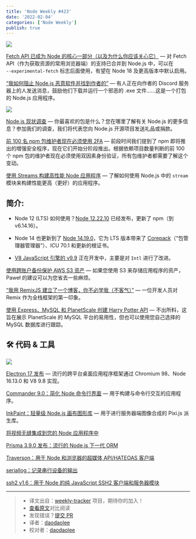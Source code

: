 ```yaml
---
title: 'Node Weekly #423'
date: '2022-02-04'
categories: ['Node Weekly']
publish: true
---
```


![](https://res.cloudinary.com/cpress/image/upload/w_1280,e_sharpen:60/lvqsdsrcgzfperdutlen.jpg)

<!--以上是预览信息，图片一张或限制百字左右，前者优先-->
<!-- more -->

[Fetch API 已成为 Node 的核心一部分（以及为什么你应该关心它）](https://nodeweekly.com/link/119376/web "fusebit.io") — 对 Fetch API（作为获取资源的常用浏览器端）的支持已合并到 Node.js 中，可以在 `‑‑experimental‑fetch` 标志后面使用，有望在 Node 18 及更高版本中默认启用。

[“我如何阻止 Node.js 恶意软件并找到作者的”](https://nodeweekly.com/link/119379/web "t.co") — 有人正在向作者的 Discord 服务器上的人发送消息，鼓​​励他们下载并运行一个邪恶的 .exe 文件......这是一个打包的 Node.js 应用程序。

![](https://copm.s3.amazonaws.com/f637e816.png)

[Node.js 现状调查](https://nodeweekly.com/link/119354/web "appsignal2.typeform.com") — 你最喜欢的包是什么？您在哪里了解有关 Node.js 的更多信息？参加我们的调查，我们将代表您向 Node.js 开源项目发送礼品或捐款。

[前 100 名 npm 包维护者现在必须使用 2FA](https://nodeweekly.com/link/119356/web "github.blog") — 前段时间我们提到了 npm 即将推出的增强安全程序，现在它们开始分阶段推出。根据依赖项目数量判断的前 100 个 npm 包的维护者现在必须使用双因素身份验证，所有包维护者都需要了解这个变动。

[使用 Streams 构建高性能 Node 应用程序](https://nodeweekly.com/link/119355/web "blog.appsignal.com") — 了解如何使用 Node.js 中的 `stream` 模块来构建性能更高（更好）的应用程序。

## **简介:**

*   Node 12 (LTS) 如何使用？[Node 12.22.10](https://nodeweekly.com/link/119357/web) 已经发布，更新了 npm（到 v6.14.16）。
    
*   Node 14 也更新到了 [Node 14.19.0](https://nodeweekly.com/link/119358/web)，它为 LTS 版本带来了 [Corepack](https://nodeweekly.com/link/119359/web)（“包管理器管理器”）、ICU 70.1 和更新的根证书。
    
*   [V8 JavaScript 引擎的 v9.9](https://nodeweekly.com/link/119361/web) 正在开发中，主要是对 `Intl` 进行了改进。
    
[使用跨账户备份保护 AWS S3 资产](https://nodeweekly.com/link/119363/web "pawelurbanek.com") — 如果您使用 S3 来存储应用程序的资产，Paweł 的建议可以为您省去一些麻烦。

[“我用 RemixJS 建立了一个博客，你不必学我（不客气）”](https://nodeweekly.com/link/119364/web "blog.openreplay.com") — 一位开发人员对 Remix 作为全栈框架的第一印象。

[使用 Express、MySQL 和 PlanetScale 创建 Harry Potter API](https://nodeweekly.com/link/119367/web "planetscale.com") — 不出所料，这旨在展示 PlanetScale 的 MySQL 平台的易用性，但也可以使用您自己选择的 MySQL 数据库进行跟踪。

## 🛠 代码 & 工具

![](https://res.cloudinary.com/cpress/image/upload/w_1280,e_sharpen:60/o7xcteusarxzfzdwhk2e.jpg)

[Electron 17 发布](https://nodeweekly.com/link/119368/web "www.electronjs.org") — 流行的跨平台桌面应用程序框架通过 Chromium 98、Node 16.13.0 和 V8 9.8 实现。

[Commander 9.0：简化 Node 命令行界面](https://nodeweekly.com/link/119369/web "github.com") — 用于构建与命令行交互的应用程序。

[InkPaint：轻量级 Node.js 画布图形库](https://nodeweekly.com/link/119370/web "github.com") — 用于进行服务器端图像合成的 Pixi.js 派生库。

[将视频无缝集成到您的 Node 应用程序中](https://nodeweekly.com/link/119371/web "get.mux.com")

[Prisma 3.9.0 发布：流行的 Node.js 下一代 ORM](https://nodeweekly.com/link/119372/web)  

[Traverson：用于 Node 和浏览器的超媒体 API/HATEOAS 客户端](https://nodeweekly.com/link/119373/web)  

[seriallog：记录串行设备的输出](https://nodeweekly.com/link/119374/web)  

[ssh2 v1.6：用于 Node 的纯 JavaScript SSH2 客户端和服务器模块](https://nodeweekly.com/link/119375/web)  

---
> * 译文出自：[weekly-tracker](https://github.com/FEDarling/weekly-tracker) 项目，期待你的加入！
> * [查看原文](https://nodeweekly.com/issues/423)对比阅读
> * 发现错误？[提交 PR](https://github.com/FEDarling/weekly-tracker/blob/main/weeklys/node_weekly/423/README.md)
> * 译者：[daodaolee](https://github.com/daodaolee)
> * 校对者：[daodaolee](https://github.com/daodaolee)
